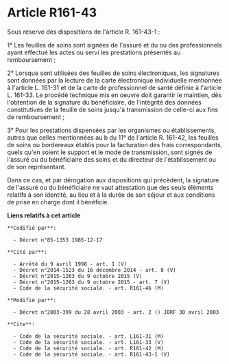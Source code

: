 # Article R161-43

Sous réserve des dispositions de l'article R. 161-43-1 :

1° Les feuilles de soins sont signées de l'assuré et du ou des professionnels ayant effectué les actes ou servi les
prestations présentés au remboursement ;

2° Lorsque sont utilisées des feuilles de soins électroniques, les signatures sont données par la lecture de la carte
électronique individuelle mentionnée à l'article L. 161-31 et de la carte de professionnel de santé définie à l'article L.
161-33. Le procédé technique mis en oeuvre doit garantir le maintien, dès l'obtention de la signature du bénéficiaire, de
l'intégrité des données constitutives de la feuille de soins jusqu'à transmission de celle-ci aux fins de remboursement ;

3° Pour les prestations dispensées par les organismes ou établissements, autres que celles mentionnées au b du 11° de
l'article R. 161-42, les feuilles de soins ou bordereaux établis pour la facturation des frais correspondants, quels qu'en
soient le support et le mode de transmission, sont signés de l'assuré ou du bénéficiaire des soins et du directeur de
l'établissement ou de son représentant.

Dans ce cas, et par dérogation aux dispositions qui précèdent, la signature de l'assuré ou du bénéficiaire ne vaut
attestation que des seuls éléments relatifs à son identité, au lieu et à la durée de son séjour et aux conditions de prise en
charge dont il bénéficie.

**Liens relatifs à cet article**

	**Codifié par**:

	  - Décret n°85-1353 1985-12-17

	**Cité par**:

	  - Arrêté du 9 avril 1998 - art. 1 (V)
	  - Décret n°2014-1523 du 16 décembre 2014 - art. 8 (V)
	  - Décret n°2015-1263 du 9 octobre 2015 (V)
	  - Décret n°2015-1263 du 9 octobre 2015 - art. 7 (V)
	  - Code de la sécurité sociale. - art. R161-46 (M)

	**Modifié par**:

	  - Décret n°2003-399 du 28 avril 2003 - art. 2 () JORF 30 avril 2003

	**Cite**:

	  - Code de la sécurité sociale. - art. L161-31 (M)
	  - Code de la sécurité sociale. - art. L161-33 (V)
	  - Code de la sécurité sociale. - art. R161-42 (M)
	  - Code de la sécurité sociale. - art. R161-43-1 (V)
